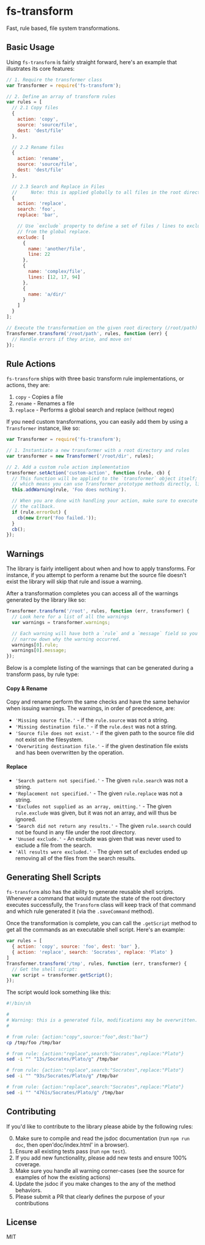 # fs-transform

Fast, rule based, file system transformations.

## Basic Usage

Using `fs-transform` is fairly straight forward, here's an example that
illustrates its core features:

```js
// 1. Require the transformer class
var Transformer = require('fs-transform');

// 2. Define an array of transform rules
var rules = [
  // 2.1 Copy files
  {
    action: 'copy',
    source: 'source/file',
    dest: 'dest/file'
  },

  // 2.2 Rename files
  {
    action: 'rename',
    source: 'source/file',
    dest: 'dest/file'
  },

  // 2.3 Search and Replace in Files
  //     Note: this is applied globally to all files in the root directory
  {
    action: 'replace',
    search: 'foo',
    replace: 'bar',

    // Use `exclude` property to define a set of files / lines to exclude
    // from the global replace.
    exclude: [
      {
        name: 'another/file',
        line: 22
      },
      {
        name: 'complex/file',
        lines: [12, 17, 94]
      },
      {
        name: 'a/dir/'
      }
    ]
  }
];

// Execute the transformation on the given root directory (/root/path)
Transformer.transform('/root/path', rules, function (err) {
  // Handle errors if they arise, and move on!
});
```

## Rule Actions

`fs-transform` ships with three basic transform rule implementations, or
actions, they are:

1. `copy` - Copies a file
2. `rename` - Renames a file
3. `replace` - Performs a global search and replace (without regex)

If you need custom transformations, you can easily add them by using a
`Transformer` instance, like so:

```js
var Transformer = require('fs-transform');

// 1. Instantiate a new transformer with a root directory and rules
var transformer = new Transformer('/root/dir', rules);

// 2. Add a custom rule action implementation
transformer.setAction('custom-action', function (rule, cb) {
  // This function will be applied to the `transformer` object itself;
  // which means you can use Transformer prototype methods directly, like this:
  this.addWarning(rule, 'Foo does nothing').

  // When you are done with handling your action, make sure to execute
  // the callback.
  if (rule.errorOut) {
    cb(new Error('Foo failed.'));
  }
  cb();
});
```

## Warnings

The library is fairly intelligent about when and how to apply transforms. For
instance, if you attempt to perform a rename but the source file doesn't exist
the library will skip that rule and issue a warning.

After a transformation completes you can access all of the warnings generated
by the library like so:

```js
Transformer.transform('/root', rules, function (err, transformer) {
  // Look here for a list of all the warnings
  var warnings = transformer.warnings;

  // Each warning will have both a `rule` and a `message` field so you can
  // narrow down why the warning occurred.
  warnings[0].rule;
  warnings[0].message;
});
```

Below is a complete listing of the warnings that can be generated during a
transform pass, by rule type:

#### Copy & Rename

Copy and rename perform the same checks and have the same behavior when issuing
warnings. The warnings, in order of precedence, are:

* `'Missing source file.'` - if the `rule.source` was not a string.
* `'Missing destination file.'` - if the `rule.dest` was not a string.
* `'Source file does not exist.'` - if the given path to the source file did not
  exist on the filesystem.
* `'Overwriting destination file.'` - if the given destination file exists and
  has been overwritten by the operation.

#### Replace

* `'Search pattern not specified.'` - The given `rule.search` was not a string.
* `'Replacement not specified.'` - The given `rule.replace` was not a string.
* `'Excludes not supplied as an array, omitting.'` - The given `rule.exclude`
  was given, but it was not an array, and will thus be ignored.
* `'Search did not return any results.'` - The given `rule.search` could not be
  found in any file under the root directory.
* `'Unused exclude.'` - An exclude was given that was never used to exclude a
  file from the search.
* `'All results were excluded.'` - The given set of excludes ended up removing
  all of the files from the search results.


## Generating Shell Scripts
`fs-transform` also has the ability to generate reusable shell scripts. Whenever
a command that would mutate the state of the root directory executes
successfully, the `Transform` class will keep track of that command and which
rule generated it (via the `.saveCommand` method).

Once the transformation is complete, you can call the `.getScript` method to
get all the commands as an executable shell script. Here's an example:

```js
var rules = [
  { action: 'copy', source: 'foo', dest: 'bar' },
  { action: 'replace', search: 'Socrates', replace: 'Plato' }
]
Transformer.transform('/tmp', rules, function (err, transformer) {
  // Get the shell script:
  var script = transformer.getScript();
});
```

The script would look something like this:
```sh
#!/bin/sh

#
# Warning: this is a generated file, modifications may be overwritten.
#

# from rule: {action:"copy",source:"foo",dest:"bar"}
cp /tmp/foo /tmp/bar

# from rule: {action:"replace",search:"Socrates",replace:"Plato"}
sed -i "" "13s/Socrates/Plato/g" /tmp/bar

# from rule: {action:"replace",search:"Socrates",replace:"Plato"}
sed -i "" "93s/Socrates/Plato/g" /tmp/bar

# from rule: {action:"replace",search:"Socrates",replace:"Plato"}
sed -i "" "4761s/Socrates/Plato/g" /tmp/bar
```

## Contributing

If you'd like to contribute to the library please abide by the following rules:

0. Make sure to compile and read the jsdoc documentation (run `npm run doc`,
   then open'doc/index.html' in a browser).
1. Ensure all existing tests pass (run `npm test`).
2. If you add new functionality, please add new tests and ensure 100% coverage.
3. Make sure you handle all warning corner-cases (see the source for examples
   of how the existing actions)
4. Update the jsdoc if you make changes to the any of the method behaviors.
5. Please submit a PR that clearly defines the purpose of your contributions


## License
MIT
